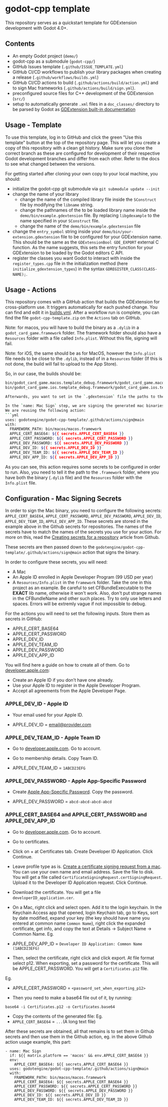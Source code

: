 # godot-cpp template
This repository serves as a quickstart template for GDExtension development with Godot 4.0+.

## Contents
* An empty Godot project (`demo/`)
* godot-cpp as a submodule (`godot-cpp/`)
* GitHub Issues template (`.github/ISSUE_TEMPLATE.yml`)
* GitHub CI/CD workflows to publish your library packages when creating a release (`.github/workflows/builds.yml`)
* GitHub CI/CD actions to build (`.github/actions/build/action.yml`) and to sign Mac frameworks (`.github/actions/build/sign.yml`).
* preconfigured source files for C++ development of the GDExtension (`src/`)
* setup to automatically generate `.xml` files in a `doc_classes/` directory to be parsed by Godot as [GDExtension built-in documentation](https://docs.godotengine.org/en/stable/tutorials/scripting/gdextension/gdextension_docs_system.html)

## Usage - Template

To use this template, log in to GitHub and click the green "Use this template" button at the top of the repository page.
This will let you create a copy of this repository with a clean git history. Make sure you clone the correct branch as these are configured for development of their respective Godot development branches and differ from each other. Refer to the docs to see what changed between the versions.

For getting started after cloning your own copy to your local machine, you should: 
* initialize the godot-cpp git submodule via `git submodule update --init`
* change the name of your library
  * change the name of the compiled library file inside the `SConstruct` file by modifying the `libname` string.
  * change the pathnames of the to be loaded library name inside the `demo/bin/example.gdextension` file. By replacing `libgdexample` to the name specified in your `SConstruct` file.
  * change the name of the `demo/bin/example.gdextension` file
* change the `entry_symbol` string inside your `demo/bin/your-extension.gdextension` file to be configured for your GDExtension name. This should be the same as the `GDExtensionBool GDE_EXPORT` external C function. As the name suggests, this sets the entry function for your GDExtension to be loaded by the Godot editors C API.
* register the classes you want Godot to interact with inside the `register_types.cpp` file in the initialization method (here `initialize_gdextension_types`) in the syntax `GDREGISTER_CLASS(CLASS-NAME);`.

## Usage - Actions

This repository comes with a GitHub action that builds the GDExtension for cross-platform use. It triggers automatically for each pushed change. You can find and edit it in [builds.yml](.github/workflows/builds.yml).
After a workflow run is complete, you can find the file `godot-cpp-template.zip` on the `Actions` tab on GitHub.

Note: for macos, you will have to build the binary as a `.dylib` in a `godot_card_game.framework` folder. The framework folder should also have a `Resources` folder with a file called `Info.plist`. Without this file, signing will fail.

Note: for iOS, the same should be as for MacOS, however the `Info.plist` file needs to be close to the `.dylib`, instead of in a `Resources` folder (If this is not done, the build will fail to upload to the App Store).

So, in our case, the builds should be:

```sh
bin/godot_card_game.macos.template_debug.framework/godot_card_game.macos.template_release
bin/godot_card_game.ios.template_debug.framework/godot_card_game.ios.template_release.arm64.dylib

Afterwards, you want to set in the `.gdextension` file the paths to the `.framework` folder, instead of the `.dylib` file (Note that for the `.dylib` binary, the extension is not needed, you could have a file without any extension and it would still work).

In the `name: Mac Sign` step, we are signing the generated mac binaries.
We are reusing the following action:
```yml
uses: godotengine/godot-cpp-template/.github/actions/sign@main
with:
  FRAMEWORK_PATH: bin/macos/macos.framework
  APPLE_CERT_BASE64: ${{ secrets.APPLE_CERT_BASE64 }}
  APPLE_CERT_PASSWORD: ${{ secrets.APPLE_CERT_PASSWORD }}
  APPLE_DEV_PASSWORD: ${{ secrets.APPLE_DEV_PASSWORD }}
  APPLE_DEV_ID: ${{ secrets.APPLE_DEV_ID }}
  APPLE_DEV_TEAM_ID: ${{ secrets.APPLE_DEV_TEAM_ID }}
  APPLE_DEV_APP_ID: ${{ secrets.APPLE_DEV_APP_ID }}
```
As you can see, this action requires some secrets to be configured in order to run. Also, you need to tell it the path to the `.framework` folder, where you have both the binary (`.dylib` file) and the `Resources` folder with the `Info.plist` file.

## Configuration - Mac Signing Secrets

In order to sign the Mac binary, you need to configure the following secrets:
`APPLE_CERT_BASE64`, `APPLE_CERT_PASSWORD`, `APPLE_DEV_PASSWORD`, `APPLE_DEV_ID`, `APPLE_DEV_TEAM_ID`, `APPLE_DEV_APP_ID`. These secrets are stored in the example above in the Github secrets for repositories. The names of the secrets have to match the names of the secrets you use for your action. For more on this, read the [Creating secrets for a repository](https://docs.github.com/en/actions/security-guides/using-secrets-in-github-actions#creating-secrets-for-a-repository) article from Github.

These secrets are then passed down to the `godotengine/godot-cpp-template/.github/actions/sign@main` action that signs the binary.

In order to configure these secrets, you will need:

- A Mac
- An Apple ID enrolled in Apple Developer Program (99 USD per year)
- A `Resources/Info.plist` in the `framework` folder. Take the one in this project as an example. Be careful to set CFBundleExecutable to the **EXACT** lib name, otherwise it won't work. Also, don't put strange names in the CFBundleName and other such places. Try to only use letters and spaces. Errors will be extremly vague if not impossible to debug.

For the actions you will need to set the following inputs. Store them as secrets in GitHub:

- APPLE_CERT_BASE64
- APPLE_CERT_PASSWORD
- APPLE_DEV_ID
- APPLE_DEV_TEAM_ID
- APPLE_DEV_PASSWORD
- APPLE_DEV_APP_ID

You will find here a guide on how to create all of them. Go to [developer.apple.com](developer.apple.com):

- Create an Apple ID if you don’t have one already.
- Use your Apple ID to register in the Apple Developer Program.
- Accept all agreements from the Apple Developer Page.

### APPLE_DEV_ID - Apple ID

- Your email used for your Apple ID.

- APPLE_DEV_ID = email@provider.com

### APPLE_DEV_TEAM_ID - Apple Team ID

- Go to [developer.apple.com](https://developer.apple.com). Go to account.
- Go to membership details. Copy Team ID.

- APPLE_DEV_TEAM_ID = `1ABCD23EFG`

### APPLE_DEV_PASSWORD - Apple App-Specific Password

- Create [Apple App-Specific Password](https://support.apple.com/en-us/102654). Copy the password.

- APPLE_DEV_PASSWORD = `abcd-abcd-abcd-abcd`

### APPLE_CERT_BASE64 and APPLE_CERT_PASSWORD and APPLE_DEV_APP_ID

- Go to [developer.apple.com](https://developer.apple.com). Go to account.
- Go to certificates.
- Click on + at Certificates tab. Create Developer ID Application. Click Continue.
- Leave profile type as is. [Create a certificate signing request from a mac](https://developer.apple.com/help/account/create-certificates/create-a-certificate-signing-request). You can use your own name and email address. Save the file to disk. You will get a file called `CertificateSigningRequest.certSigningRequest`. Upload it to the Developer ID Application request. Click Continue.
- Download the certificate. You will get a file `developerID_application.cer`.
- On a Mac, right click and select open. Add it to the login keychain. In the Keychain Access app that opened, login Keychain tab, go to Keys, sort by date modified, expand your key (the key should have name you entered at common name `Common Name`), right click the expanded certificate, get info, and copy the text at Details -> Subject Name -> Common Name.
Eg.
- APPLE_DEV_APP_ID = `Developer ID Application: Common Name (1ABCD23EFG)`

- Then, select the certificate, right click and click export. At file format select p12. When exporting, set a password for the certificate. This will be APPLE_CERT_PASSWORD. You will get a `Certificates.p12` file.

Eg.
- APPLE_CERT_PASSWORD = `<password_set_when_exporting_p12>`

- Then you need to make a base64 file out of it, by running:
```
base64 -i Certificates.p12 -o Certificates.base64
```

- Copy the contents of the generated file:
Eg.
- `APPLE_CERT_BASE64` = `...`(A long text file)

After these secrets are obtained, all that remains is to set them in Github secrets and then use them in the Github action, eg. in the above Github action usage example, this part:

```
- name: Mac Sign
  if: ${{ matrix.platform == 'macos' && env.APPLE_CERT_BASE64 }}
  env:
    APPLE_CERT_BASE64: ${{ secrets.APPLE_CERT_BASE64 }}
  uses: godotengine/godot-cpp-template/.github/actions/sign@main
  with:
    FRAMEWORK_PATH: bin/macos/macos.framework
    APPLE_CERT_BASE64: ${{ secrets.APPLE_CERT_BASE64 }}
    APPLE_CERT_PASSWORD: ${{ secrets.APPLE_CERT_PASSWORD }}
    APPLE_DEV_PASSWORD: ${{ secrets.APPLE_DEV_PASSWORD }}
    APPLE_DEV_ID: ${{ secrets.APPLE_DEV_ID }}
    APPLE_DEV_TEAM_ID: ${{ secrets.APPLE_DEV_TEAM_ID }}
```
